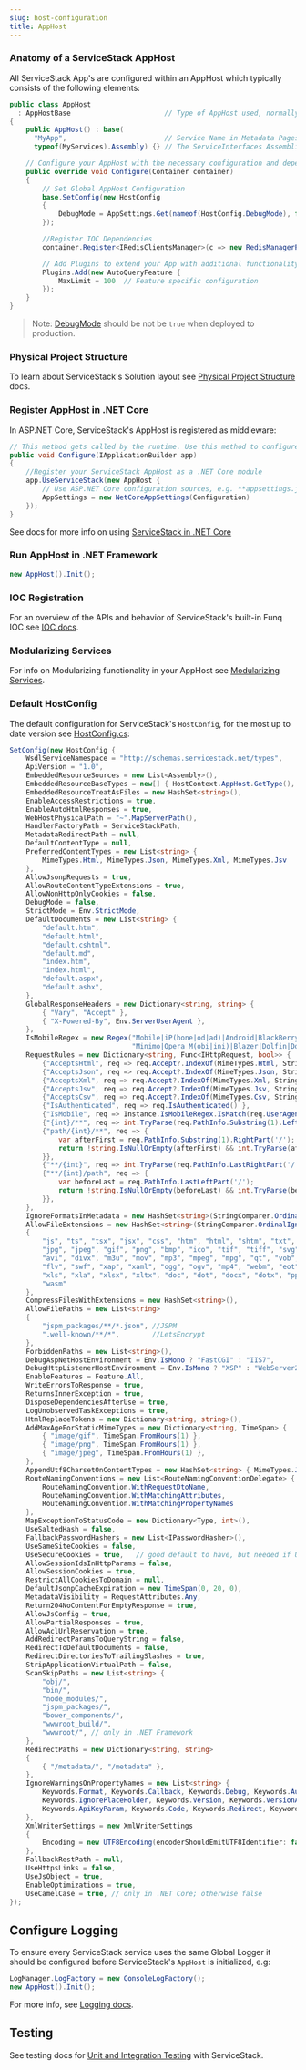 ```yaml
---
slug: host-configuration
title: AppHost
---
```


### Anatomy of a ServiceStack AppHost

All ServiceStack App's are configured within an AppHost which typically consists of the following elements:

```csharp
public class AppHost 
  : AppHostBase                       // Type of AppHost used, normally AppHostBase
{
    public AppHost() : base(
      "MyApp",                        // Service Name in Metadata Pages
      typeof(MyServices).Assembly) {} // The ServiceInterfaces Assemblies where all Services are located

    // Configure your AppHost with the necessary configuration and dependencies your App needs
    public override void Configure(Container container)
    {
        // Set Global AppHost Configuration
        base.SetConfig(new HostConfig
        {
            DebugMode = AppSettings.Get(nameof(HostConfig.DebugMode), false)
        });

        //Register IOC Dependencies
        container.Register<IRedisClientsManager>(c => new RedisManagerPool());

        // Add Plugins to extend your App with additional functionality
        Plugins.Add(new AutoQueryFeature { 
            MaxLimit = 100  // Feature specific configuration
        });
    }
}
```

> Note: [DebugMode](/debugging#debugmode) should be not be `true` when deployed to production.

### Physical Project Structure

To learn about ServiceStack's Solution layout see [Physical Project Structure](/physical-project-structure) docs.

### Register AppHost in .NET Core

In ASP.NET Core, ServiceStack's AppHost is registered as middleware:

```csharp
// This method gets called by the runtime. Use this method to configure the HTTP request pipeline.
public void Configure(IApplicationBuilder app)
{
    //Register your ServiceStack AppHost as a .NET Core module
    app.UseServiceStack(new AppHost { 
        // Use ASP.NET Core configuration sources, e.g. **appsettings.json**
        AppSettings = new NetCoreAppSettings(Configuration) 
    }); 
}
```

See docs for more info on using [ServiceStack in .NET Core](/netcore)

### Run AppHost in .NET Framework

```csharp
new AppHost().Init();
```

### IOC Registration

For an overview of the APIs and behavior of ServiceStack's built-in Funq IOC see [IOC docs](/ioc).

### Modularizing Services

For info on Modularizing functionality in your AppHost see [Modularizing Services](/modularizing-services).

### Default HostConfig

The default configuration for ServiceStack's `HostConfig`, for the most up to date version see 
[HostConfig.cs](https://github.com/ServiceStack/ServiceStack/blob/master/src/ServiceStack/HostConfig.cs):

```csharp
SetConfig(new HostConfig {
    WsdlServiceNamespace = "http://schemas.servicestack.net/types",
    ApiVersion = "1.0",
    EmbeddedResourceSources = new List<Assembly>(),
    EmbeddedResourceBaseTypes = new[] { HostContext.AppHost.GetType(), typeof(Service) }.ToList(),
    EmbeddedResourceTreatAsFiles = new HashSet<string>(),
    EnableAccessRestrictions = true,
    EnableAutoHtmlResponses = true,
    WebHostPhysicalPath = "~".MapServerPath(),
    HandlerFactoryPath = ServiceStackPath,
    MetadataRedirectPath = null,
    DefaultContentType = null,
    PreferredContentTypes = new List<string> {
        MimeTypes.Html, MimeTypes.Json, MimeTypes.Xml, MimeTypes.Jsv
    },
    AllowJsonpRequests = true,
    AllowRouteContentTypeExtensions = true,
    AllowNonHttpOnlyCookies = false,
    DebugMode = false,
    StrictMode = Env.StrictMode,
    DefaultDocuments = new List<string> {
        "default.htm",
        "default.html",
        "default.cshtml",
        "default.md",
        "index.htm",
        "index.html",
        "default.aspx",
        "default.ashx",
    },
    GlobalResponseHeaders = new Dictionary<string, string> {
        { "Vary", "Accept" },
        { "X-Powered-By", Env.ServerUserAgent },
    },
    IsMobileRegex = new Regex("Mobile|iP(hone|od|ad)|Android|BlackBerry|IEMobile|Kindle|(hpw|web)OS|Fennec|" + 
                              "Minimo|Opera M(obi|ini)|Blazer|Dolfin|Dolphin|Skyfire|Zune", RegexOptions.Compiled),
    RequestRules = new Dictionary<string, Func<IHttpRequest, bool>> {
        {"AcceptsHtml", req => req.Accept?.IndexOf(MimeTypes.Html, StringComparison.Ordinal) >= 0 },
        {"AcceptsJson", req => req.Accept?.IndexOf(MimeTypes.Json, StringComparison.Ordinal) >= 0 },
        {"AcceptsXml", req => req.Accept?.IndexOf(MimeTypes.Xml, StringComparison.Ordinal) >= 0 },
        {"AcceptsJsv", req => req.Accept?.IndexOf(MimeTypes.Jsv, StringComparison.Ordinal) >= 0 },
        {"AcceptsCsv", req => req.Accept?.IndexOf(MimeTypes.Csv, StringComparison.Ordinal) >= 0 },
        {"IsAuthenticated", req => req.IsAuthenticated() },
        {"IsMobile", req => Instance.IsMobileRegex.IsMatch(req.UserAgent) },
        {"{int}/**", req => int.TryParse(req.PathInfo.Substring(1).LeftPart('/'), out _) },
        {"path/{int}/**", req => {
            var afterFirst = req.PathInfo.Substring(1).RightPart('/');
            return !string.IsNullOrEmpty(afterFirst) && int.TryParse(afterFirst.LeftPart('/'), out _);
        }},
        {"**/{int}", req => int.TryParse(req.PathInfo.LastRightPart('/'), out _) },
        {"**/{int}/path", req => {
            var beforeLast = req.PathInfo.LastLeftPart('/');
            return !string.IsNullOrEmpty(beforeLast) && int.TryParse(beforeLast.LastRightPart('/'), out _);
        }},
    },
    IgnoreFormatsInMetadata = new HashSet<string>(StringComparer.OrdinalIgnoreCase) {},
    AllowFileExtensions = new HashSet<string>(StringComparer.OrdinalIgnoreCase)
    {
        "js", "ts", "tsx", "jsx", "css", "htm", "html", "shtm", "txt", "xml", "rss", "csv", "pdf",
        "jpg", "jpeg", "gif", "png", "bmp", "ico", "tif", "tiff", "svg",
        "avi", "divx", "m3u", "mov", "mp3", "mpeg", "mpg", "qt", "vob", "wav", "wma", "wmv",
        "flv", "swf", "xap", "xaml", "ogg", "ogv", "mp4", "webm", "eot", "ttf", "woff", "woff2", "map",
        "xls", "xla", "xlsx", "xltx", "doc", "dot", "docx", "dotx", "ppt", "pps", "ppa", "pptx", "potx", 
        "wasm"
    },
    CompressFilesWithExtensions = new HashSet<string>(),
    AllowFilePaths = new List<string>
    {
        "jspm_packages/**/*.json", //JSPM
        ".well-known/**/*",        //LetsEncrypt
    },
    ForbiddenPaths = new List<string>(),
    DebugAspNetHostEnvironment = Env.IsMono ? "FastCGI" : "IIS7",
    DebugHttpListenerHostEnvironment = Env.IsMono ? "XSP" : "WebServer20",
    EnableFeatures = Feature.All,
    WriteErrorsToResponse = true,
    ReturnsInnerException = true,
    DisposeDependenciesAfterUse = true,
    LogUnobservedTaskExceptions = true,
    HtmlReplaceTokens = new Dictionary<string, string>(),
    AddMaxAgeForStaticMimeTypes = new Dictionary<string, TimeSpan> {
        { "image/gif", TimeSpan.FromHours(1) },
        { "image/png", TimeSpan.FromHours(1) },
        { "image/jpeg", TimeSpan.FromHours(1) },
    },
    AppendUtf8CharsetOnContentTypes = new HashSet<string> { MimeTypes.Json, },
    RouteNamingConventions = new List<RouteNamingConventionDelegate> {
        RouteNamingConvention.WithRequestDtoName,
        RouteNamingConvention.WithMatchingAttributes,
        RouteNamingConvention.WithMatchingPropertyNames
    },
    MapExceptionToStatusCode = new Dictionary<Type, int>(),
    UseSaltedHash = false,
    FallbackPasswordHashers = new List<IPasswordHasher>(),
    UseSameSiteCookies = false,
    UseSecureCookies = true,   // good default to have, but needed if UseSameSiteCookies=true 
    AllowSessionIdsInHttpParams = false,
    AllowSessionCookies = true,
    RestrictAllCookiesToDomain = null,
    DefaultJsonpCacheExpiration = new TimeSpan(0, 20, 0),
    MetadataVisibility = RequestAttributes.Any,
    Return204NoContentForEmptyResponse = true,
    AllowJsConfig = true,
    AllowPartialResponses = true,
    AllowAclUrlReservation = true,
    AddRedirectParamsToQueryString = false,
    RedirectToDefaultDocuments = false,
    RedirectDirectoriesToTrailingSlashes = true,
    StripApplicationVirtualPath = false,
    ScanSkipPaths = new List<string> {
        "obj/",
        "bin/",
        "node_modules/",
        "jspm_packages/",
        "bower_components/",
        "wwwroot_build/",
        "wwwroot/", // only in .NET Framework
    },
    RedirectPaths = new Dictionary<string, string>
    {
        { "/metadata/", "/metadata" },
    },
    IgnoreWarningsOnPropertyNames = new List<string> {
        Keywords.Format, Keywords.Callback, Keywords.Debug, Keywords.AuthSecret, Keywords.JsConfig,
        Keywords.IgnorePlaceHolder, Keywords.Version, Keywords.VersionAbbr, Keywords.Version.ToPascalCase(),
        Keywords.ApiKeyParam, Keywords.Code, Keywords.Redirect, Keywords.Continue, "s", "f"
    },
    XmlWriterSettings = new XmlWriterSettings
    {
        Encoding = new UTF8Encoding(encoderShouldEmitUTF8Identifier: false),
    },
    FallbackRestPath = null,
    UseHttpsLinks = false,
    UseJsObject = true,
    EnableOptimizations = true,
    UseCamelCase = true, // only in .NET Core; otherwise false
});
```

## Configure Logging

To ensure every ServiceStack service uses the same Global Logger it should be configured before ServiceStack's `AppHost` is initialized, e.g:

```csharp
LogManager.LogFactory = new ConsoleLogFactory(); 
new AppHost().Init();
```

For more info, see [Logging docs](/logging).

## Testing

See testing docs for [Unit and Integration Testing](/testing) with ServiceStack.